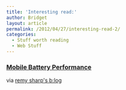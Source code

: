 ```yaml
---
title: 'Interesting read:'
author: Bridget
layout: article
permalink: /2012/04/27/interesting-read-2/
categories:
  - Stuff worth reading
  - Web Stuff
---
```

### [Mobile Battery Performance][1]

via [remy sharp's b:log][2]

 [1]: http://remysharp.com/2012/04/25/mobile-battery-performance/?utm_source=feedburner&utm_medium=feed&utm_campaign=Feed%3A+remysharp+%28remy+sharp%27s+b%3Alog%29
 [2]: http://remysharp.com